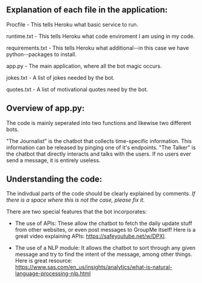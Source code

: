 ## Explanation of each file in the application:

Procfile - This tells Heroku what basic service to run.

runtime.txt - This tells Heroku what code enviroment I am using in my code.

requirements.txt - This tells Heroku what additional--in this case we have python--packages to install.

app.py - The main application, where all the bot magic occurs.

jokes.txt - A list of jokes needed by the bot.

quotes.txt - A list of motivational quotes need by the bot.

## Overview of app.py:

The code is mainly seperated into two functions and likewise two different bots.

"The Journalist" is the chatbot that collects time-specific information. This information can be released by pinging one of it's endpoints.
"The Talker" is the chatbot that directly interacts and talks with the users. If no users ever send a message, it is entirely useless.

## Understanding the code:

The indivdual parts of the code should be clearly explained by comments. *If there is a space where this is not the case, please fix it.*

There are two special features that the bot incorporates:

- The use of APIs: These allow the chatbot to fetch the daily update stuff from other websites, or even post messages to GroupMe itself!
Here is a great video explaining APIs: https://safeyoutube.net/w/DPXI.

- The use of a NLP module: It allows the chatbot to sort through any given message and try to find the intent of the message, among other things.
Here is great resource: https://www.sas.com/en_us/insights/analytics/what-is-natural-language-processing-nlp.html